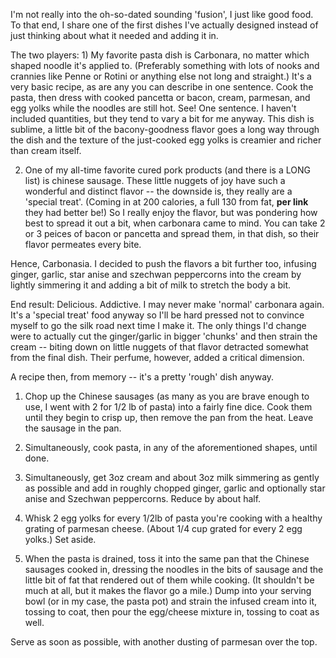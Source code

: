 <!--
.. title: Carbonasia
.. date: 2005/11/08 13:37
.. slug: carbonasia
.. tags:
.. link:
.. description:
-->

I'm not really into the oh-so-dated sounding 'fusion', I just like good food. To that end, I share one of the first dishes I've actually designed instead of just thinking about what it needed and adding it in.

<p>The two players:
1) My favorite pasta dish is Carbonara, no matter which shaped noodle it's applied to. (Preferably something with lots of nooks and crannies like Penne or Rotini or anything else not long and straight.) It's a very basic recipe, as are any you can describe in one sentence. Cook the pasta, then dress with cooked pancetta or bacon, cream, parmesan, and egg yolks while the noodles are still hot. See! One sentence. I haven't included quantities, but they tend to vary a bit for me anyway. This dish is sublime, a little bit of the bacony-goodness flavor goes a long way through the dish and the texture of the just-cooked egg yolks is creamier and richer than cream itself.</p>

2) One of my all-time favorite cured pork products (and there is a LONG list) is chinese sausage. These little nuggets of joy have such a wonderful and distinct flavor -- the downside is, they really are a 'special treat'. (Coming in at 200 calories, a full 130 from fat, **per link** they had better be!) So I really enjoy the flavor, but was pondering how best to spread it out a bit, when carbonara came to mind. You can take 2 or 3 peices of bacon or pancetta and spread them, in that dish, so their flavor permeates every bite.

Hence, Carbonasia. I decided to push the flavors a bit further too, infusing ginger, garlic, star anise and szechwan peppercorns into the cream by lightly simmering it and adding a bit of milk to stretch the body a bit.

End result: Delicious. Addictive. I may never make 'normal' carbonara again. It's a 'special treat' food anyway so I'll be hard pressed not to convince myself to go the silk road next time I make it. The only things I'd change were to actually cut the ginger/garlic in bigger 'chunks' and then strain the cream -- biting down on little nuggets of that flavor detracted somewhat from the final dish. Their perfume, however, added a critical dimension.

A recipe then, from memory -- it's a pretty 'rough' dish anyway.

1) Chop up the Chinese sausages (as many as you are brave enough to use, I went with 2 for 1/2 lb of pasta) into a fairly fine dice. Cook them until they begin to crisp up, then remove the pan from the heat. Leave the sausage in the pan.

2) Simultaneously, cook pasta, in any of the aforementioned shapes, until done.

3) Simultaneously, get 3oz cream and about 3oz milk simmering as gently as possible and add in roughly chopped ginger, garlic and optionally star anise and Szechwan peppercorns. Reduce by about half.

4) Whisk 2 egg yolks for every 1/2lb of pasta you're cooking with a healthy grating of parmesan cheese. (About 1/4 cup grated for every 2 egg yolks.) Set aside.

5) When the pasta is drained, toss it into the same pan that the Chinese sausages cooked in, dressing the noodles in the bits of sausage and the little bit of fat that rendered out of them while cooking. (It shouldn't be much at all, but it makes the flavor go a mile.) Dump into your serving bowl (or in my case, the pasta pot) and strain the infused cream into it, tossing to coat, then pour the egg/cheese mixture in, tossing to coat as well.

Serve as soon as possible, with another dusting of parmesan over the top.

